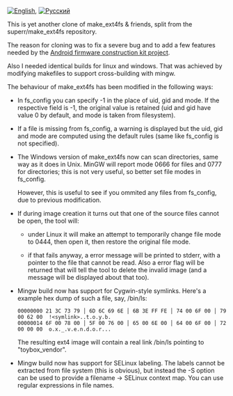 [![English](http://flags.fmcdn.net/style/silk/png/gb.png)](README.md), [![Русский](http://flags.fmcdn.net/style/silk/png/ru.png)](README.ru.md)

This is yet another clone of make_ext4fs & friends, split from the
superr/make_ext4fs repository.

The reason for cloning was to fix a severe bug and to add a few features
needed by the [Android firmware construction kit project](https://github.com/anpaza/afck).

Also I needed identical builds for linux and windows. That was achieved
by modifying makefiles to support cross-building with mingw.

The behaviour of make_ext4fs has been modified in the following ways:

* In fs_config you can specify -1 in the place of uid, gid and mode.
  If the respective field is -1, the original value is retained
  (uid and gid have value 0 by default, and mode is taken from filesystem).

* If a file is missing from fs_config, a warning is displayed but
  the uid, gid and mode are computed using the default rules
  (same like fs_config is not specified).

* The Windows version of make_ext4fs now can scan directories, same way as
  it does in Unix. MinGW will report mode 0666 for files and 0777 for
  directories; this is not very useful, so better set file modes in fs_config.

  However, this is useful to see if you ommited any files from fs_config,
  due to previous modification.

* If during image creation it turns out that one of the source files
  cannot be open, the tool will:

  * under Linux it will make an attempt to temporarily change
    file mode to 0444, then open it, then restore the original
    file mode.

  * if that fails anyway, a error message will be printed to stderr,
    with a pointer to the file that cannot be read. Also a error
    flag will be returned that will tell the tool to delete the
    invalid image (and a message will be displayed about that too).

* Mingw build now has support for Cygwin-style symlinks. Here's a example
  hex dump of such a file, say, /bin/ls:

  ```
  00000000 21 3C 73 79 │ 6D 6C 69 6E │ 6B 3E FF FE │ 74 00 6F 00 │ 79 00 62 00  !<symlink>..t.o.y.b.
  00000014 6F 00 78 00 │ 5F 00 76 00 │ 65 00 6E 00 │ 64 00 6F 00 │ 72 00 00 00  o.x._.v.e.n.d.o.r...
  ```

  The resulting ext4 image will contain a real link /bin/ls pointing to
  "toybox_vendor".

* Mingw build now has support for SELinux labeling. The labels cannot be
  extracted from file system (this is obvious), but instead the -S option
  can be used to provide a filename -> SELinux context map. You can use
  regular expressions in file names.
